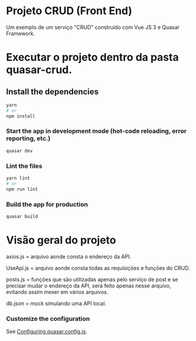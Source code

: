# Projeto CRUD (Front End)

Um exemplo de um serviço "CRUD" construído com Vue JS 3 e Quasar Framework.

# Executar o projeto dentro da pasta quasar-crud.

## Install the dependencies
```bash
yarn
# or
npm install
```

### Start the app in development mode (hot-code reloading, error reporting, etc.)
```bash
quasar dev
```


### Lint the files
```bash
yarn lint
# or
npm run lint
```



### Build the app for production
```bash
quasar build
```

# Visão geral do projeto
axios.js = arquivo aonde consta o endereço da API.

UseApi.js = arquivo aonde consta todas as requisições e funções do CRUD.

posts.js = funções que são utilizadas apenas pelo serviço de post e se precisar mudar o endereço da API, será feito apenas nesse arquivo, evitando assim mexer em vários arquivos.

db.json = mock simulando uma API local.

### Customize the configuration
See [Configuring quasar.config.js](https://v2.quasar.dev/quasar-cli-vite/quasar-config-js).
